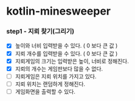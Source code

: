 # kotlin-minesweeper

### step1 - 지뢰 찾기(그리기)
* [x] 높이와 너비 입력받을 수 있다. ( 0 보다 큰 값 )
* [x] 지뢰 개수를 입력받을 수 있다. ( 0 보다 큰 값 )
* [x] 지뢰게임의 크기는 입력받은 높이, 너비로 정해진다.
* [x] 지뢰의 개수는 게임판보다 많을 수 없다.
* [ ] 지뢰게임은 지뢰 위치를 가지고 있다.
* [ ] 지뢰 위치는 랜덤하게 정해진다.
* [ ] 게임화면을 출력할 수 있다.